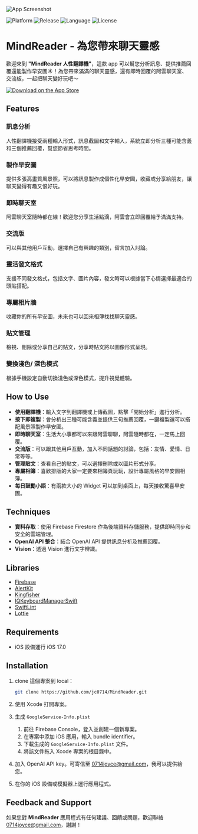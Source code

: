 ![App Screenshot](https://drive.google.com/uc?export=view&id=1SoPOGJQWi3vQ0LaDWcVSxRw-viaz9A07)

![Platform](https://img.shields.io/badge/platform-iOS-blue)
![Release](https://img.shields.io/badge/release-v1.1.2-brightgreen)
![Language](https://img.shields.io/badge/language-Swift-orange)
![License](https://img.shields.io/badge/license-MIT-lightgrey)

# MindReader - 為您帶來聊天靈感

歡迎來到 **"MindReader 人性翻譯機"**，這款 app 可以幫您分析訊息、提供推薦回覆還能製作早安圖☀️！為您帶來滿滿的聊天靈感，還有即時回覆的阿雲聊天室、交流板，一起把聊天變好玩吧～

[![Download on the App Store](https://developer.apple.com/app-store/marketing/guidelines/images/badge-download-on-the-app-store.svg)](https://apps.apple.com/app/id6692625322)

## Features

### 訊息分析

人性翻譯機接受兩種輸入形式，訊息截圖和文字輸入，系統立即分析三種可能含義和三個推薦回覆，幫您節省思考時間。

### 製作早安圖

提供多張高畫質風景照，可以將訊息製作成個性化早安圖，收藏或分享給朋友，讓聊天變得有趣又恨好玩。

### 即時聊天室

阿雲聊天室隨時都在線！歡迎您分享生活點滴，阿雲會立即回覆給予滿滿支持。

### 交流版

可以與其他用戶互動，選擇自己有興趣的類別，留言加入討論。

### 靈活發文格式

支援不同發文格式，包括文字、圖片內容，發文時可以根據當下心情選擇最適合的頭貼搭配。

### 專屬相片牆

收藏你的所有早安圖，未來也可以回來相簿找找聊天靈感。

### 貼文管理

檢視、刪除或分享自己的貼文，分享時貼文將以圖像形式呈現。

### 變換淺色/ 深色模式

根據手機設定自動切換淺色或深色模式，提升視覺體驗。

## How to Use

- **使用翻譯機**：輸入文字到翻譯機或上傳截圖，點擊「開始分析」進行分析。
- **按下即複製**：會分析出三種可能含義並提供三句推薦回覆，一鍵複製還可以搭配風景照製作早安圖。
- **即時聊天室**：生活大小事都可以來跟阿雲聊聊，阿雲隨時都在，一定馬上回覆。
- **交流版**：可以跟其他用戶互動，加入不同話題的討論，包括：友情、愛情、日常等等。
- **管理貼文**：查看自己的貼文，可以選擇刪除或以圖片形式分享。
- **專屬相簿**：喜歡排版的大家一定要來相簿頁玩玩，設計專屬風格的早安圖相簿。
- **每日鼓勵小語**：有兩款大小的 Widget 可以加到桌面上，每天接收驚喜早安圖。

## Techniques

- **資料存取**：使用 Firebase Firestore 作為後端資料存儲服務，提供即時同步和安全的雲端管理。
- **OpenAI API 整合**：結合 OpenAI API 提供訊息分析及推薦回覆。
- **Vision**：透過 Vision 進行文字辨識。

## Libraries

- [Firebase](https://github.com/firebase/firebase-ios-sdk)
- [AlertKit](https://github.com/sparrowcode/AlertKit)
- [Kingfisher](https://github.com/onevcat/Kingfisher)
- [IQKeyboardManagerSwift](https://github.com/hackiftekhar/IQKeyboardManager)
- [SwiftLint](https://github.com/realm/SwiftLint)
- [Lottie](https://github.com/airbnb/lottie-ios)

## Requirements

- iOS 設備運行 iOS 17.0

## Installation

1. clone 這個專案到 local：
    
    ```bash
    git clone https://github.com/jc0714/MindReader.git
    ```
    
2. 使用 Xcode 打開專案。
3. 生成 `GoogleService-Info.plist`
    1. 前往 Firebase Console，登入並創建一個新專案。
    2. 在專案中添加 iOS 應用，輸入 bundle identifier。
    3. 下載生成的 `GoogleService-Info.plist` 文件。
    4. 將該文件拖入 Xcode 專案的根目錄中。
4. 加入 OpenAI API key。可寄信至 [0714joyce@gmail.com](mailto:0714joyce@gmail.com)，我可以提供給您。
5. 在你的 iOS 設備或模擬器上運行應用程式。

## Feedback and Support

如果您對 **MindReader** 應用程式有任何建議、回饋或問題，歡迎聯絡 0714joyce@gmail.com，謝謝！
